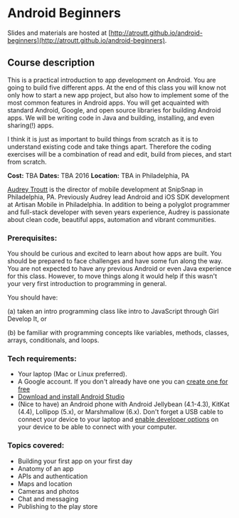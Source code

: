 # Android Beginners

Slides and materials are hosted at [http://atroutt.github.io/android-beginners](http://atroutt.github.io/android-beginners).

## Course description

This is a practical introduction to app development on Android. You are going to build five different apps. At the end of this class you will know not only how to start a new app project, but also how to implement some of the most common features in Android apps. You will get acquainted with standard Android, Google, and open source libraries for building Android apps. We will be writing code in Java and building, installing, and even sharing(!) apps.

I think it is just as important to build things from scratch as it is to understand existing code and take things apart. Therefore the coding exercises will be a combination of read and edit, build from pieces, and start from scratch.

**Cost:** TBA
**Dates:** TBA 2016
**Location:** TBA in Philadelphia, PA

[Audrey Troutt](http://audreytroutt.com/) is the director of mobile development at SnipSnap in Philadelphia, PA. Previously Audrey lead Android and iOS SDK development at Artisan Mobile in Philadelphia. In addition to being a polyglot programmer and full-stack developer with seven years experience, Audrey is passionate about clean code, beautiful apps, automation and vibrant communities.

### Prerequisites:

You should be curious and excited to learn about how apps are built. You should be prepared to face challenges and have some fun along the way. You are not expected to have any previous Android or even Java experience for this class. However, to move things along it would help if this wasn't your very first introduction to programming in general.

You should have:

(a) taken an intro programming class like intro to JavaScript through Girl Develop It, or

(b) be familiar with programming concepts like variables, methods, classes, arrays, conditionals, and loops.

### Tech requirements:

 - Your laptop (Mac or Linux preferred).
 - A Google account. If you don't already have one you can [create one for free](https://accounts.google.com/signup)
 - [Download and install Android Studio](http://developer.android.com/sdk/index.html)
 - (Nice to have) an Android phone with Android Jellybean (4.1-4.3), KitKat (4.4), Lollipop (5.x), or Marshmallow (6.x). Don't forget a USB cable to connect your device to your laptop and [enable developer options](http://www.androidauthority.com/enable-developer-options-569223/) on your device to be able to connect with your computer.

### Topics covered:

 - Building your first app on your first day
 - Anatomy of an app
 - APIs and authentication
 - Maps and location
 - Cameras and photos
 - Chat and messaging
 - Publishing to the play store
